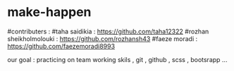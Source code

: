 # make-happen

#contributers :
#taha saidikia : https://github.com/taha12322 
#rozhan sheikholmolouki : https://github.com/rozhansh43
#faeze moradi : https://github.com/faezemoradi8993

our goal : practicing on team working skils , git , github , scss , bootsrapp  ...


